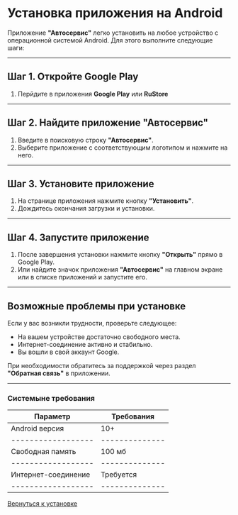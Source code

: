 # Установка приложения на Android

Приложение **"Автосервис"** легко установить на любое устройство с операционной системой Android. Для этого выполните следующие шаги:

---

## Шаг 1. Откройте Google Play

1. Перйдите в приложения **Google Play** или **RuStore**

---

## Шаг 2. Найдите приложение "Автосервис"

1. Введите в поисковую строку **"Автосервис"**.
2. Выберите приложение с соответствующим логотипом и нажмите на него.

---

## Шаг 3. Установите приложение

1. На странице приложения нажмите кнопку **"Установить"**.
2. Дождитесь окончания загрузки и установки.

---

## Шаг 4. Запустите приложение

1. После завершения установки нажмите кнопку **"Открыть"** прямо в Google Play.
2. Или найдите значок приложения **"Автосервис"** на главном экране или в списке приложений и запустите его.

---

## Возможные проблемы при установке

Если у вас возникли трудности, проверьте следующее:

- На вашем устройстве достаточно свободного места.
- Интернет-соединение активно и стабильно.
- Вы вошли в свой аккаунт Google.

При необходимости обратитесь за поддержкой через раздел **"Обратная связь"** в приложении.

---

### Системыне требования

| Параметр            | Требования     |
| ------------------- | -------------- |
| Android версия      | 10+            |
| ------------------  | -------------- |
| Свободная память    | 100 мб         |
| ------------------  | -------------- |
| Интернет-соединение | Требуется      |
| ------------------  | -------------- |

[Вернуться к установке](../usage.md)
